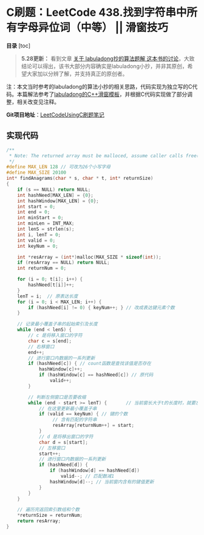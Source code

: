 # C刷题：LeetCode 438.找到字符串中所有字母异位词（中等） || 滑窗技巧
**目录**
[toc]
> **5.28更新：**
> 看到文章 [关于 labuladong抄的算法题解 这本书的讨论](https://leetcode-cn.com/circle/discuss/MKwnEl/)，大致结论可以得出，该书大部分内容确实是labuladong小抄，并非其原创，希望大家加以分辨了解，并支持真正的原创者。

注：本文当时参考的labuladong的算法小抄的相关思路，代码实现为独立写的C代码。本篇解法参考了[labuladong的C++滑窗模板](https://labuladong.gitbook.io/algo/di-yi-zhang-shou-ba-shou-shua-shu-ju-jie-gou/shou-ba-shou-shua-shu-zu-ti-mu/hua-dong-chuang-kou-ji-qiao-jin-jie)，并根据C代码实现做了部分调整，相关改变见注释。

**Git项目地址**：[LeetCodeUsingC刷题笔记](https://github.com/ioMayday/leetcode_sol)



## 实现代码
```c
/**
 * Note: The returned array must be malloced, assume caller calls free().
 */
#define MAX_LEN 128 // 可改为26个小写字母
#define MAX_SIZE 20100
int* findAnagrams(char * s, char * t, int* returnSize)
{
    if (s == NULL) return NULL;
    int hashNeed[MAX_LEN] = {0};
    int hashWindow[MAX_LEN] = {0};
    int start = 0;
    int end = 0;
    int minStart = 0;
    int minLen = INT_MAX;
    int lenS = strlen(s);
    int i, lenT = 0;
    int valid = 0;
    int keyNum = 0;

    int *resArray = (int*)malloc(MAX_SIZE * sizeof(int));
    if (resArray == NULL) return NULL;
    int returnNum = 0;

    for (i = 0; t[i]; i++) {
        hashNeed[t[i]]++;
    }
    lenT = i;  // 原表达长度
    for (i = 0; i < MAX_LEN; i++) {
        if (hashNeed[i] != 0) { keyNum++; } // 改成表达键元素个数
    }

    // 记录最小覆盖子串的起始索引及长度
    while (end < lenS) {
        // c 是将移入窗口的字符
        char c = s[end];
        // 右移窗口
        end++;
        // 进行窗口内数据的一系列更新
        if (hashNeed[c]) { // count函数是查找该值是否存在
            hashWindow[c]++;
            if (hashWindow[c] == hashNeed[c]) // 原代码
                valid++;
        }

        // 判断左侧窗口是否要收缩
        while (end - start >= lenT) {       // 当前窗长大于t的长度时，就要左移left，因为窗长是固定的lenT
            // 在这里更新最小覆盖子串
            if (valid == keyNum) { // 键的个数
                 // 含有匹配的字符串
                 resArray[returnNum++] = start;
            }
            // d 是将移出窗口的字符
            char d = s[start];
            // 左移窗口
            start++;
            // 进行窗口内数据的一系列更新
            if (hashNeed[d]) {
                if (hashWindow[d] == hashNeed[d])
                    valid--; // 匹配数减1
                hashWindow[d]--; // 当前窗内含有的键值更新
            }
        }
    }

    // 遍历完返回索引数组和个数
    *returnSize = returnNum;
    return resArray;
}
```
